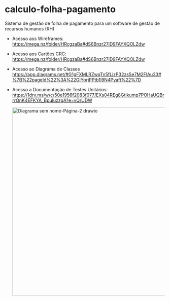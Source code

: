 # calculo-folha-pagamento
Sistema de gestão de folha de pagamento para um software de gestão de recursos humanos (RH)

- Acesso aos Wireframes: https://mega.nz/folder/HRcgzaBa#dS6Bnzr27iD9FAYXQOLZdw

- Acesso aos Cartões CRC: https://mega.nz/folder/HRcgzaBa#dS6Bnzr27iD9FAYXQOLZdw

- Acesso ao Diagrama de Classes https://app.diagrams.net/#G1gFXMLRZwqTn5fLjzP32zsSe7M2FlAu33#%7B%22pageId%22%3A%22GlYprjPPtb1l9N4Pyaft%22%7D

- Acesso a Documentação de Testes Unitários: https://1drv.ms/w/c/50e1956f2083f077/EXs04REg8GtIkump7POHaUQBrrrQnK4EFKYA_BpuluzzgA?e=vQrUDW


    <img width="901" height="595" alt="Diagrama sem nome-Página-2 drawio" src="https://github.com/user-attachments/assets/4ed2eb79-7966-4b31-9d44-0efc48107e3b" />

